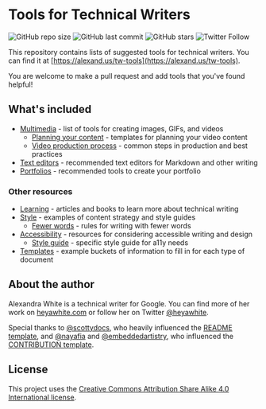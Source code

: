 # Tools for Technical Writers

![GitHub repo size](https://img.shields.io/github/repo-size/heyawhite/tech-writing-tools)
![GitHub last commit](https://img.shields.io/github/last-commit/heyawhite/tech-writing-tools)
![GitHub stars](https://img.shields.io/github/stars/heyawhite/tech-writing-tools?style=social)
![Twitter Follow](https://img.shields.io/twitter/follow/heyawhite?style=social)

This repository contains lists of suggested tools for technical writers. You can find it at
[https://alexand.us/tw-tools](https://alexand.us/tw-tools).

You are welcome to make a pull request and add tools that you've found helpful!

## What's included

+ [Multimedia](/multimedia/) - list of tools for creating images, GIFs, and videos
   + [Planning your content](/multimedia/templates/) - templates for planning your video content
   + [Video production process](/multimedia/making-a-video.md) - common steps in production and best practices
+ [Text editors](/text-editors/) - recommended text editors for Markdown and other writing
+ [Portfolios](/portfolio/) - recommended tools to create your portfolio

### Other resources

+ [Learning](/learning/) - articles and books to learn more about technical writing
+ [Style](/style/) - examples of content strategy and style guides
   + [Fewer words](/style/fewer-words.md) - rules for writing with fewer words
+ [Accessibility](/accessibility) - resources for considering accessible writing and design
   + [Style guide](/accessibility/style.md) - specific style guide for a11y needs
+ [Templates](/templates/) - example buckets of information to fill in for each type of document

## About the author

Alexandra White is a technical writer for Google. You can find more of her work on
[heyawhite.com](https://heyawhite.com) or follow her on Twitter
[@heyawhite](https://twitter.com/heyawhite).

Special thanks to [@scottydocs](https://github.com/scottydocs), who heavily influenced the
[README template](/templates/project.md), and [@nayafia](https://github.com/nayafia) and
[@embeddedartistry](https://github.com/embeddedartistry/templates), who influenced the
[CONTRIBUTION template](/templates/contributing.md).

## License

This project uses the [Creative Commons Attribution Share Alike 4.0 International license](LICENSE.md).
